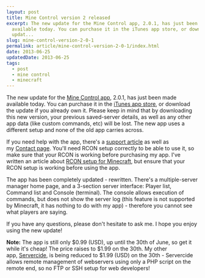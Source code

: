 ```yaml
---
layout: post
title: Mine Control version 2 released
excerpt: The new update for the Mine Control app, 2.0.1, has just been made
  available today. You can purchase it in the iTunes app store, or download the
  updat...
slug: mine-control-version-2-0-1
permalink: article/mine-control-version-2-0-1/index.html
date: 2013-06-25
updatedDate: 2013-06-25
tags:
  - post
  - mine control
  - minecraft
---
```


The new update for the [Mine Control app](http://perrymitchell.net/software/mine_control), 2.0.1, has just been made available today. You can purchase it in the [iTunes app store](https://itunes.apple.com/us/app/mine-control-for-minecraft/id559788653?mt=8), or download the update if you already own it. Please keep in mind that by downloading this new version, your previous saved-server details, as well as any other app data (like custom commands, etc) will be lost. The new app uses a different setup and none of the old app carries across.

If you need help with the app, there's a [support article](http://perrymitchell.net/article/mine_control_support) as well as my [Contact page](http://perrymitchell.net/contact). You'll need RCON setup correctly to be able to use it, so make sure that your RCON is working before purchasing my app. I've written an article about [RCON setup for Minecraft](http://perrymitchell.net/article/minecraft_rcon_setup), but ensure that your RCON setup is working before using the app.

The app has been completely updated - rewritten. There's a multiple-server manager home page, and a 3-section server interface: Player list, Command list and Console (terminal). The console allows execution of commands, but does not show the server log (this feature is not supported by Minecraft, it has nothing to do with my app) - therefore you cannot see what players are saying.

If you have any questions, please don't hesitate to ask me. I hope you enjoy using the new update!

**Note:** The app is still only $0.99 (USD), up until the 30th of June, so get it while it's cheap! The price raises to $1.99 on the 30th. My other app, [Servercide](http://perrymitchell.net/software/servercide), is being reduced to $1.99 (USD) on the 30th - Servercide allows remote management of webservers using only a PHP script on the remote end, so no FTP or SSH setup for web developers!